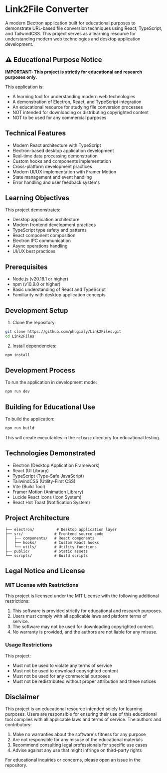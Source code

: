 # Link2File Converter

A modern Electron application built for educational purposes to demonstrate URL-based file conversion techniques using React, TypeScript, and TailwindCSS. This project serves as a learning resource for understanding modern web technologies and desktop application development.

## ⚠️ Educational Purpose Notice

**IMPORTANT: This project is strictly for educational and research purposes only.**

This application is:
- A learning tool for understanding modern web technologies
- A demonstration of Electron, React, and TypeScript integration
- An educational resource for studying file conversion processes
- NOT intended for downloading or distributing copyrighted content
- NOT to be used for any commercial purposes

## Technical Features

- Modern React architecture with TypeScript
- Electron-based desktop application development
- Real-time data processing demonstration
- Custom hooks and components implementation
- Cross-platform development practices
- Modern UI/UX implementation with Framer Motion
- State management and event handling
- Error handling and user feedback systems

## Learning Objectives

This project demonstrates:
- Desktop application architecture
- Modern frontend development practices
- TypeScript type safety and patterns
- React component composition
- Electron IPC communication
- Async operations handling
- UI/UX best practices

## Prerequisites

- Node.js (v20.18.1 or higher)
- npm (v10.9.0 or higher)
- Basic understanding of React and TypeScript
- Familiarity with desktop application concepts

## Development Setup

1. Clone the repository:
```bash
git clone https://github.com/phugialy/Link2Files.git
cd Link2Files
```

2. Install dependencies:
```bash
npm install
```

## Development Process

To run the application in development mode:

```bash
npm run dev
```

## Building for Educational Use

To build the application:

```bash
npm run build
```

This will create executables in the `release` directory for educational testing.

## Technologies Demonstrated

- Electron (Desktop Application Framework)
- React (UI Library)
- TypeScript (Type-Safe JavaScript)
- TailwindCSS (Utility-First CSS)
- Vite (Build Tool)
- Framer Motion (Animation Library)
- Lucide React Icons (Icon System)
- React Hot Toast (Notification System)

## Project Architecture

```
├── electron/          # Desktop application layer
├── src/              # Frontend source code
│   ├── components/   # React components
│   ├── hooks/        # Custom React hooks
│   └── utils/        # Utility functions
├── public/           # Static assets
└── scripts/          # Build scripts
```

## Legal Notice and License

### MIT License with Restrictions

This project is licensed under the MIT License with the following additional restrictions:

1. This software is provided strictly for educational and research purposes.
2. Users must comply with all applicable laws and platform terms of service.
3. The software may not be used for downloading copyrighted content.
4. No warranty is provided, and the authors are not liable for any misuse.

### Usage Restrictions

This project:
- Must not be used to violate any terms of service
- Must not be used to download copyrighted content
- Must not be used for any commercial purposes
- Must not be redistributed without proper attribution and these notices

## Disclaimer

This project is an educational resource intended solely for learning purposes. Users are responsible for ensuring their use of this educational tool complies with all applicable laws and terms of service. The authors and contributors:

1. Make no warranties about the software's fitness for any purpose
2. Are not responsible for any misuse of the educational materials
3. Recommend consulting legal professionals for specific use cases
4. Advise against any use that might infringe on third-party rights

For educational inquiries or concerns, please open an issue in the repository.

